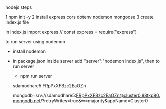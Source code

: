 ###
nodejs steps

   1 npm init -y
   2 install  express cors dotenv nodemon mongoose
   3 create index.js file



  in index.js  import express
    // const express = require("express")
     

to run server using nodemon 
   - install nodemon 
   - in package.json inside server add "server":"nodemon index.js",
   then to run server 
      - npm run server



     sdamodhare5
     FRpPxXFBzc2EaOZn

     mongodb+srv://sdamodhare5:FRpPxXFBzc2EaOZn@cluster0.88tkp80.mongodb.net/?retryWrites=true&w=majority&appName=Cluster0
